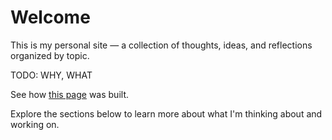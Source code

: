 # Welcome

This is my personal site — a collection of thoughts, ideas, and reflections organized by topic.

TODO: WHY, WHAT

See how [this page](/meta) was built.

Explore the sections below to learn more about what I'm thinking about and working on.

